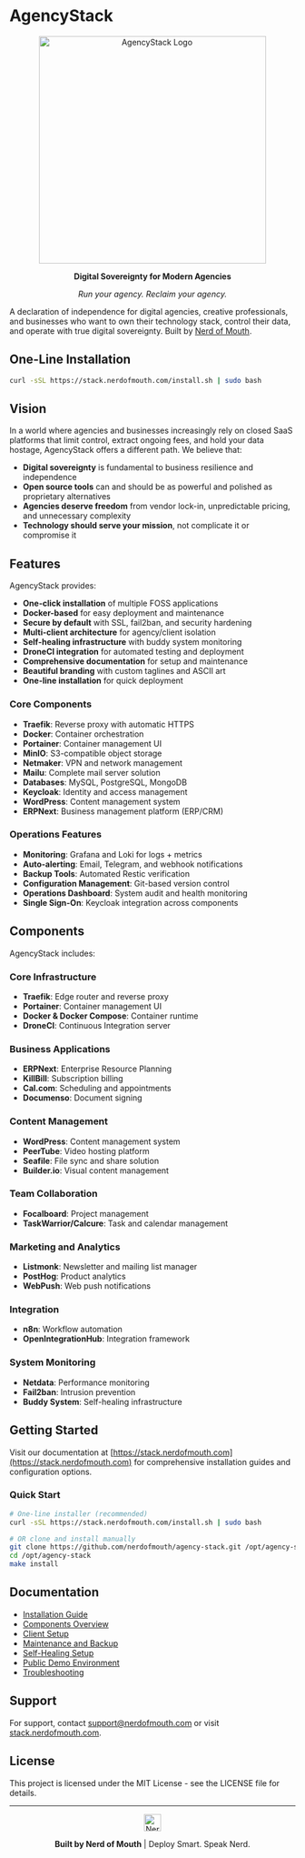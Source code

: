 # AgencyStack

<div align="center">
  <img src="images/AgencyStack-logo.png" alt="AgencyStack Logo" width="400">
  <p><strong>Digital Sovereignty for Modern Agencies</strong></p>
  <p><em>Run your agency. Reclaim your agency.</em></p>
</div>

A declaration of independence for digital agencies, creative professionals, and businesses who want to own their technology stack, control their data, and operate with true digital sovereignty. Built by [Nerd of Mouth](https://stack.nerdofmouth.com).

## One-Line Installation

```bash
curl -sSL https://stack.nerdofmouth.com/install.sh | sudo bash
```

## Vision

In a world where agencies and businesses increasingly rely on closed SaaS platforms that limit control, extract ongoing fees, and hold your data hostage, AgencyStack offers a different path. We believe that:

- **Digital sovereignty** is fundamental to business resilience and independence
- **Open source tools** can and should be as powerful and polished as proprietary alternatives
- **Agencies deserve freedom** from vendor lock-in, unpredictable pricing, and unnecessary complexity
- **Technology should serve your mission**, not complicate it or compromise it

## Features

AgencyStack provides:
- **One-click installation** of multiple FOSS applications
- **Docker-based** for easy deployment and maintenance
- **Secure by default** with SSL, fail2ban, and security hardening
- **Multi-client architecture** for agency/client isolation
- **Self-healing infrastructure** with buddy system monitoring
- **DroneCI integration** for automated testing and deployment
- **Comprehensive documentation** for setup and maintenance
- **Beautiful branding** with custom taglines and ASCII art
- **One-line installation** for quick deployment

### Core Components
- **Traefik**: Reverse proxy with automatic HTTPS
- **Docker**: Container orchestration
- **Portainer**: Container management UI
- **MinIO**: S3-compatible object storage
- **Netmaker**: VPN and network management
- **Mailu**: Complete mail server solution
- **Databases**: MySQL, PostgreSQL, MongoDB
- **Keycloak**: Identity and access management
- **WordPress**: Content management system
- **ERPNext**: Business management platform (ERP/CRM)

### Operations Features
- **Monitoring**: Grafana and Loki for logs + metrics
- **Auto-alerting**: Email, Telegram, and webhook notifications
- **Backup Tools**: Automated Restic verification
- **Configuration Management**: Git-based version control
- **Operations Dashboard**: System audit and health monitoring
- **Single Sign-On**: Keycloak integration across components

## Components

AgencyStack includes:

### Core Infrastructure
- **Traefik**: Edge router and reverse proxy
- **Portainer**: Container management UI
- **Docker & Docker Compose**: Container runtime
- **DroneCI**: Continuous Integration server

### Business Applications
- **ERPNext**: Enterprise Resource Planning
- **KillBill**: Subscription billing
- **Cal.com**: Scheduling and appointments
- **Documenso**: Document signing

### Content Management
- **WordPress**: Content management system
- **PeerTube**: Video hosting platform
- **Seafile**: File sync and share solution
- **Builder.io**: Visual content management

### Team Collaboration
- **Focalboard**: Project management
- **TaskWarrior/Calcure**: Task and calendar management

### Marketing and Analytics
- **Listmonk**: Newsletter and mailing list manager
- **PostHog**: Product analytics
- **WebPush**: Web push notifications

### Integration
- **n8n**: Workflow automation
- **OpenIntegrationHub**: Integration framework

### System Monitoring
- **Netdata**: Performance monitoring
- **Fail2ban**: Intrusion prevention
- **Buddy System**: Self-healing infrastructure

## Getting Started

Visit our documentation at [https://stack.nerdofmouth.com](https://stack.nerdofmouth.com) for comprehensive installation guides and configuration options.

### Quick Start

```bash
# One-line installer (recommended)
curl -sSL https://stack.nerdofmouth.com/install.sh | sudo bash

# OR clone and install manually
git clone https://github.com/nerdofmouth/agency-stack.git /opt/agency-stack
cd /opt/agency-stack
make install
```

## Documentation

- [Installation Guide](https://stack.nerdofmouth.com/pages/installation.html)
- [Components Overview](https://stack.nerdofmouth.com/pages/components.html)
- [Client Setup](https://stack.nerdofmouth.com/pages/client-setup.html)
- [Maintenance and Backup](https://stack.nerdofmouth.com/pages/maintenance.html)
- [Self-Healing Setup](https://stack.nerdofmouth.com/pages/self-healing.html)
- [Public Demo Environment](https://stack.nerdofmouth.com/pages/demo-setup.html)
- [Troubleshooting](https://stack.nerdofmouth.com/pages/troubleshooting.html)

## Support

For support, contact [support@nerdofmouth.com](mailto:support@nerdofmouth.com) or visit [stack.nerdofmouth.com](https://stack.nerdofmouth.com).

## License

This project is licensed under the MIT License - see the LICENSE file for details.

---

<div align="center">
  <img src="docs/images/NerdofMouth-logo.png" alt="Nerd of Mouth" height="30">
  <p><strong>Built by Nerd of Mouth</strong> | Deploy Smart. Speak Nerd.</p>
</div>
